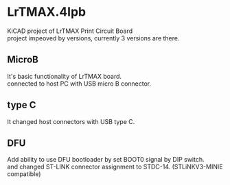 # LrTMAX.4lpb
KiCAD project of LrTMAX Print Circuit Board  
project impeoved by versions, currently 3 versions are there.  
## MicroB
It's basic functionality of LrTMAX board.  
connected to host PC with USB micro B connector.  
## type C
It changed host connectors with USB type C.  
## DFU
Add ability to use DFU bootloader by set BOOT0 signal by DIP switch.  
and changed ST-LINK connector assignment to STDC-14. (STLiNKV3-MINIE compatible)  
